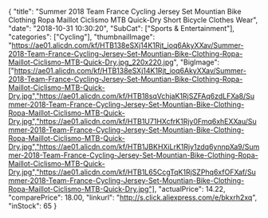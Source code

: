 {
	"title": "Summer 2018 Team France Cycling Jersey Set Mountian Bike Clothing Ropa Maillot Ciclismo MTB Quick-Dry Short Bicycle Clothes Wear",
	"date": "2018-10-31 10:30:20",
	"SubCat": ["Sports & Entertainment"],
	"categories": ["Cycling"],
	"thumbnailImage": "https://ae01.alicdn.com/kf/HTB138eSXj14K1Rjt_ioq6AkyXXav/Summer-2018-Team-France-Cycling-Jersey-Set-Mountian-Bike-Clothing-Ropa-Maillot-Ciclismo-MTB-Quick-Dry.jpg_220x220.jpg",
	"BigImage": ["https://ae01.alicdn.com/kf/HTB138eSXj14K1Rjt_ioq6AkyXXav/Summer-2018-Team-France-Cycling-Jersey-Set-Mountian-Bike-Clothing-Ropa-Maillot-Ciclismo-MTB-Quick-Dry.jpg","https://ae01.alicdn.com/kf/HTB18sqVchjaK1RjSZFAq6zdLFXa8/Summer-2018-Team-France-Cycling-Jersey-Set-Mountian-Bike-Clothing-Ropa-Maillot-Ciclismo-MTB-Quick-Dry.jpg","https://ae01.alicdn.com/kf/HTB1U71HXcfrK1Rjy0Fmq6xhEXXau/Summer-2018-Team-France-Cycling-Jersey-Set-Mountian-Bike-Clothing-Ropa-Maillot-Ciclismo-MTB-Quick-Dry.jpg","https://ae01.alicdn.com/kf/HTB1JBKHXiLrK1Rjy1zdq6ynnpXa9/Summer-2018-Team-France-Cycling-Jersey-Set-Mountian-Bike-Clothing-Ropa-Maillot-Ciclismo-MTB-Quick-Dry.jpg","https://ae01.alicdn.com/kf/HTB1L65CcgTqK1RjSZPhq6xfOFXaf/Summer-2018-Team-France-Cycling-Jersey-Set-Mountian-Bike-Clothing-Ropa-Maillot-Ciclismo-MTB-Quick-Dry.jpg"],
	"actualPrice": 14.22,
	"comparePrice": 18.00,
	"linkurl": "http://s.click.aliexpress.com/e/bkxrh2xq",
	"inStock": 65
}
